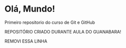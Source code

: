 # Olá, Mundo!
Primeiro repositorio do curso de Git e GitHub

REPOSITÓRIO CRIADO DURANTE AULA DO GUANABARA!

REMOVI ESSA LINHA
